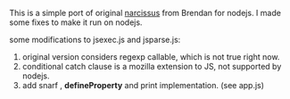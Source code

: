 This is a simple port of original [narcissus][1] from Brendan for nodejs.
I made some fixes to make it run on nodejs.

some modifications to jsexec.js and jsparse.js:

1. original version considers regexp callable, which is not true right now.
1. conditional catch clause is a mozilla extension to JS, not supported by nodejs.
1. add snarf , __defineProperty__ and print implementation. (see app.js)

[1]: http://lxr.mozilla.org/mozilla/source/js/narcissus